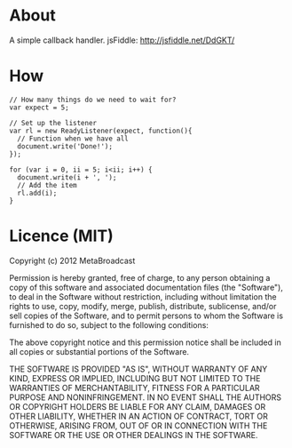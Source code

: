 About
==

A simple callback handler.
jsFiddle: http://jsfiddle.net/DdGKT/

How
==

    // How many things do we need to wait for?
    var expect = 5;

    // Set up the listener
    var rl = new ReadyListener(expect, function(){
      // Function when we have all
      document.write('Done!');
    });

    for (var i = 0, ii = 5; i<ii; i++) {
      document.write(i + ', ');
      // Add the item
      rl.add(i);
    }

Licence (MIT)
==

Copyright (c) 2012 MetaBroadcast

Permission is hereby granted, free of charge, to any person obtaining a copy of this software and associated documentation files (the "Software"), to deal in the Software without restriction, including without limitation the rights to use, copy, modify, merge, publish, distribute, sublicense, and/or sell copies of the Software, and to permit persons to whom the Software is furnished to do so, subject to the following conditions:

The above copyright notice and this permission notice shall be included in all copies or substantial portions of the Software.

THE SOFTWARE IS PROVIDED "AS IS", WITHOUT WARRANTY OF ANY KIND, EXPRESS OR IMPLIED, INCLUDING BUT NOT LIMITED TO THE WARRANTIES OF MERCHANTABILITY, FITNESS FOR A PARTICULAR PURPOSE AND NONINFRINGEMENT. IN NO EVENT SHALL THE AUTHORS OR COPYRIGHT HOLDERS BE LIABLE FOR ANY CLAIM, DAMAGES OR OTHER LIABILITY, WHETHER IN AN ACTION OF CONTRACT, TORT OR OTHERWISE, ARISING FROM, OUT OF OR IN CONNECTION WITH THE SOFTWARE OR THE USE OR OTHER DEALINGS IN THE SOFTWARE.